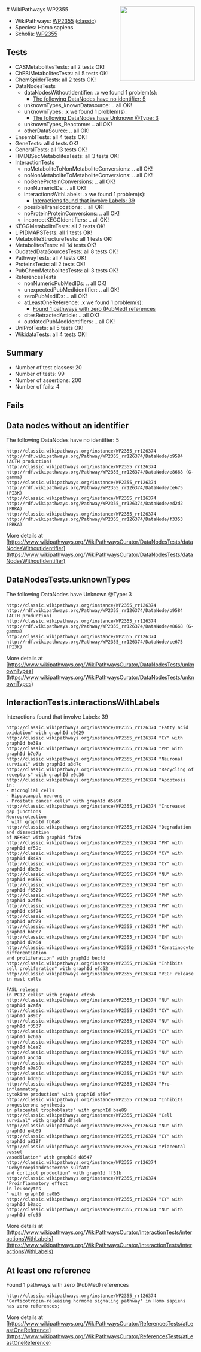 <img style="float: right; width: 200px" src="https://upload.wikimedia.org/wikipedia/commons/thumb/8/83/Wplogo_with_text_500.png/640px-Wplogo_with_text_500.png" />
# WikiPathways WP2355

* WikiPathways: [WP2355](https://wikipathways.org/pathways/WP2355) ([classic](https://classic.wikipathways.org/instance/WP2355))
* Species: Homo sapiens
* Scholia: [WP2355](https://scholia.toolforge.org/wikipathways/WP2355)
## Tests
* CASMetabolitesTests: all 2 tests OK!
* ChEBIMetabolitesTests: all 5 tests OK!
* ChemSpiderTests: all 2 tests OK!
* DataNodesTests
    * dataNodesWithoutIdentifier: .x we found 1 problem(s):
        * [The following DataNodes have no identifier: 5](#d2d32fa4)
    * unknownTypes_knownDatasource: .. all OK!
    * unknownTypes: .x we found 1 problem(s):
        * [The following DataNodes have Unknown @Type: 3](#839973e1)
    * unknownTypes_Reactome: .. all OK!
    * otherDataSource: .. all OK!
* EnsemblTests: all 4 tests OK!
* GeneTests: all 4 tests OK!
* GeneralTests: all 13 tests OK!
* HMDBSecMetabolitesTests: all 3 tests OK!
* InteractionTests
    * noMetaboliteToNonMetaboliteConversions: .. all OK!
    * noNonMetaboliteToMetaboliteConversions: .. all OK!
    * noGeneProteinConversions: .. all OK!
    * nonNumericIDs: .. all OK!
    * interactionsWithLabels: .x we found 1 problem(s):
        * [Interactions found that involve Labels: 39](#fe97a8ff)
    * possibleTranslocations: .. all OK!
    * noProteinProteinConversions: .. all OK!
    * incorrectKEGGIdentifiers: .. all OK!
* KEGGMetaboliteTests: all 2 tests OK!
* LIPIDMAPSTests: all 1 tests OK!
* MetaboliteStructureTests: all 1 tests OK!
* MetabolitesTests: all 14 tests OK!
* OudatedDataSourcesTests: all 8 tests OK!
* PathwayTests: all 7 tests OK!
* ProteinsTests: all 2 tests OK!
* PubChemMetabolitesTests: all 3 tests OK!
* ReferencesTests
    * nonNumericPubMedIDs: .. all OK!
    * unexpectedPubMedIdentifier: .. all OK!
    * zeroPubMedIDs: .. all OK!
    * atLeastOneReference: .x we found 1 problem(s):
        * [Found 1 pathways with zero (PubMed) references](#d0a459f0)
    * citesRetractedArticle: .. all OK!
    * outdatedPubMedIdentifiers: .. all OK!
* UniProtTests: all 5 tests OK!
* WikidataTests: all 4 tests OK!


## Summary

* Number of test classes: 20
* Number of tests: 99
* Number of assertions: 200
* Number of fails: 4

## Fails

<a name="d2d32fa4" />

## Data nodes without an identifier

The following DataNodes have no identifier: 5
```
http://classic.wikipathways.org/instance/WP2355_rr126374 http://rdf.wikipathways.org/Pathway/WP2355_rr126374/DataNode/b9584 (ACTH production)
http://classic.wikipathways.org/instance/WP2355_rr126374 http://rdf.wikipathways.org/Pathway/WP2355_rr126374/DataNode/e8668 (G-gamma)
http://classic.wikipathways.org/instance/WP2355_rr126374 http://rdf.wikipathways.org/Pathway/WP2355_rr126374/DataNode/ce675 (PI3K)
http://classic.wikipathways.org/instance/WP2355_rr126374 http://rdf.wikipathways.org/Pathway/WP2355_rr126374/DataNode/ed2d2 (PRKA)
http://classic.wikipathways.org/instance/WP2355_rr126374 http://rdf.wikipathways.org/Pathway/WP2355_rr126374/DataNode/f3353 (PRKA)
```

More details at [https://www.wikipathways.org/WikiPathwaysCurator/DataNodesTests/dataNodesWithoutIdentifier](https://www.wikipathways.org/WikiPathwaysCurator/DataNodesTests/dataNodesWithoutIdentifier)

<a name="839973e1" />

## DataNodesTests.unknownTypes

The following DataNodes have Unknown @Type: 3
```
http://classic.wikipathways.org/instance/WP2355_rr126374 http://rdf.wikipathways.org/Pathway/WP2355_rr126374/DataNode/b9584 (ACTH production)
http://classic.wikipathways.org/instance/WP2355_rr126374 http://rdf.wikipathways.org/Pathway/WP2355_rr126374/DataNode/e8668 (G-gamma)
http://classic.wikipathways.org/instance/WP2355_rr126374 http://rdf.wikipathways.org/Pathway/WP2355_rr126374/DataNode/ce675 (PI3K)
```

More details at [https://www.wikipathways.org/WikiPathwaysCurator/DataNodesTests/unknownTypes](https://www.wikipathways.org/WikiPathwaysCurator/DataNodesTests/unknownTypes)

<a name="fe97a8ff" />

## InteractionTests.interactionsWithLabels

Interactions found that involve Labels: 39
```
http://classic.wikipathways.org/instance/WP2355_rr126374 "Fatty acid
oxidation" with graphId c9629
http://classic.wikipathways.org/instance/WP2355_rr126374 "CY" with graphId be38a
http://classic.wikipathways.org/instance/WP2355_rr126374 "PM" with graphId b7e7b
http://classic.wikipathways.org/instance/WP2355_rr126374 "Neuronal
survival" with graphId a3d7c
http://classic.wikipathways.org/instance/WP2355_rr126374 "Recycling of receptors" with graphId e0c36
http://classic.wikipathways.org/instance/WP2355_rr126374 "Apoptosis in:
- Microglial cells
- Hippocampal neurons
- Prostate cancer cells" with graphId d5a90
http://classic.wikipathways.org/instance/WP2355_rr126374 "Increased gap junctions
Neuroprotection
" with graphId fb0a8
http://classic.wikipathways.org/instance/WP2355_rr126374 "Degradation
and dissociation
of NFKBs" with graphId fbfa6
http://classic.wikipathways.org/instance/WP2355_rr126374 "PM" with graphId ef59c
http://classic.wikipathways.org/instance/WP2355_rr126374 "CY" with graphId d848a
http://classic.wikipathways.org/instance/WP2355_rr126374 "CY" with graphId d8d3e
http://classic.wikipathways.org/instance/WP2355_rr126374 "NU" with graphId e4655
http://classic.wikipathways.org/instance/WP2355_rr126374 "EN" with graphId f6529
http://classic.wikipathways.org/instance/WP2355_rr126374 "PM" with graphId a2ff6
http://classic.wikipathways.org/instance/WP2355_rr126374 "PM" with graphId c6f94
http://classic.wikipathways.org/instance/WP2355_rr126374 "EN" with graphId afd79
http://classic.wikipathways.org/instance/WP2355_rr126374 "PM" with graphId bb0c7
http://classic.wikipathways.org/instance/WP2355_rr126374 "EN" with graphId d7a64
http://classic.wikipathways.org/instance/WP2355_rr126374 "Keratinocyte
differentiation
and proliferation" with graphId becfd
http://classic.wikipathways.org/instance/WP2355_rr126374 "Inhibits 
cell proliferation" with graphId efd52
http://classic.wikipathways.org/instance/WP2355_rr126374 "VEGF release
in mast cells

FASL release
in PC12 cells" with graphId cfc5b
http://classic.wikipathways.org/instance/WP2355_rr126374 "NU" with graphId a2afa
http://classic.wikipathways.org/instance/WP2355_rr126374 "CY" with graphId a89b7
http://classic.wikipathways.org/instance/WP2355_rr126374 "NU" with graphId f3537
http://classic.wikipathways.org/instance/WP2355_rr126374 "CY" with graphId b26aa
http://classic.wikipathways.org/instance/WP2355_rr126374 "CY" with graphId b1ea2
http://classic.wikipathways.org/instance/WP2355_rr126374 "NU" with graphId a5cd4
http://classic.wikipathways.org/instance/WP2355_rr126374 "CY" with graphId a8a50
http://classic.wikipathways.org/instance/WP2355_rr126374 "NU" with graphId bdd6b
http://classic.wikipathways.org/instance/WP2355_rr126374 "Pro-inflammatory
cytokine production" with graphId af6ef
http://classic.wikipathways.org/instance/WP2355_rr126374 "Inhibits progesterone synthesis 
in placental trophoblasts" with graphId bae89
http://classic.wikipathways.org/instance/WP2355_rr126374 "Cell survival" with graphId dfaeb
http://classic.wikipathways.org/instance/WP2355_rr126374 "NU" with graphId e4b69
http://classic.wikipathways.org/instance/WP2355_rr126374 "CY" with graphId a818f
http://classic.wikipathways.org/instance/WP2355_rr126374 "Placental
vessel
vasodilation" with graphId d8547
http://classic.wikipathways.org/instance/WP2355_rr126374 "Dehydroepiandrosterone sulfate 
and cortisol production" with graphId ff51b
http://classic.wikipathways.org/instance/WP2355_rr126374 "Proinflammatory effect 
in leukocytes
" with graphId ca0b5
http://classic.wikipathways.org/instance/WP2355_rr126374 "CY" with graphId b8acc
http://classic.wikipathways.org/instance/WP2355_rr126374 "NU" with graphId efe55
```

More details at [https://www.wikipathways.org/WikiPathwaysCurator/InteractionTests/interactionsWithLabels](https://www.wikipathways.org/WikiPathwaysCurator/InteractionTests/interactionsWithLabels)

<a name="d0a459f0" />

## At least one reference

Found 1 pathways with zero (PubMed) references
```
http://classic.wikipathways.org/instance/WP2355_rr126374 'Corticotropin-releasing hormone signaling pathway' in Homo sapiens has zero references; 
```

More details at [https://www.wikipathways.org/WikiPathwaysCurator/ReferencesTests/atLeastOneReference](https://www.wikipathways.org/WikiPathwaysCurator/ReferencesTests/atLeastOneReference)

